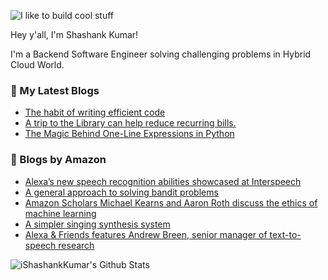 ![I like to build cool stuff](https://res.cloudinary.com/dt8g3rhcy/image/upload/v1595929574/i_like_to_build_cool_shit._1_nzbwjh.png)

Hey y'all, I'm Shashank Kumar! 

I'm a Backend Software Engineer solving challenging problems in Hybrid Cloud World.

### 📕 My Latest Blogs
<!-- BLOG-POST-LIST:START -->
- [The habit of writing efficient code](https://medium.com/@ishashankkumar/the-habit-of-writing-efficient-code-153b05f04269?source=rss-d24dda280d5f------2)
- [A trip to the Library can help reduce recurring bills.](https://medium.com/swlh/a-trip-to-the-library-can-help-reduce-recurring-bills-23bca495cdf5?source=rss-d24dda280d5f------2)
- [The Magic Behind One-Line Expressions in Python](https://medium.com/swlh/the-magic-behind-one-line-expressions-in-python-816c10180c5c?source=rss-d24dda280d5f------2)
<!-- BLOG-POST-LIST:END -->

### 📕 Blogs by Amazon
<!-- AMAZON-BLOG-POST-LIST:START -->
- [Alexa’s new speech recognition abilities showcased at Interspeech](https://www.amazon.science/blog/alexas-new-speech-recognition-abilities-showcased-at-interspeech)
- [A general approach to solving bandit problems](https://www.amazon.science/blog/a-general-approach-to-solving-bandit-problems)
- [Amazon Scholars Michael Kearns and Aaron Roth discuss the ethics of machine learning](https://www.amazon.science/latest-news/amazon-scholars-michael-kearns-and-aaron-roth-discuss-the-ethics-of-machine-learning)
- [A simpler singing synthesis system](https://www.amazon.science/blog/a-simpler-singing-synthesis-system)
- [Alexa & Friends features Andrew Breen, senior manager of text-to-speech research](https://www.amazon.science/videos-webinars/alexa-friends-features-andrew-breen-senior-manager-of-speech-research-alexa-ai)
<!-- AMAZON-BLOG-POST-LIST:END -->



<img align="center" alt="iShashankKumar's Github Stats" src="https://github-readme-stats.vercel.app/api?username=ishashankkumar&show_icons=true&hide_border=true" />
